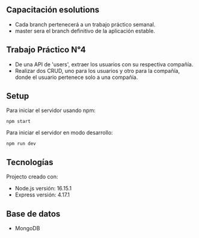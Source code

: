 ## Capacitación esolutions
* Cada branch pertenecerá a un trabajo práctico semanal.
* master sera el branch definitivo de la aplicación estable.

## Trabajo Práctico N°4
* De una API de 'users', extraer los usuarios con su respectiva compañía.
* Realizar dos CRUD, uno para los usuarios y otro para la compañía, donde el usuario pertenece solo a una compañía.

## Setup
Para iniciar el servidor usando npm:
```
npm start
```
Para iniciar el servidor en modo desarrollo:
```
npm run dev
```

## Tecnologías
Projecto creado con:
* Node.js  versión: 16.15.1
* Express  versión: 4.17.1

## Base de datos
* MongoDB